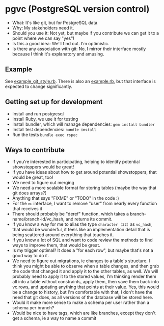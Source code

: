 pgvc (PostgreSQL version control)
=================================

* What: It's like git, but for PostgreSQL data.
* Why: My stakeholders need it.
* Should you use it: Not yet, but maybe if you contribute we can get it to a point where we can say "yes"!
* Is this a good idea: We'll find out. I'm optimistic.
* Is there any association with git: No, I mirror their interface mostly because
  I think it's explanatory and amusing.


Example
-------

See [example_git_style.rb](example_git_style.rb).
There is also an [example.rb](example.rb), but that interface is expected
to change significantly.


Getting set up for development
------------------------------

* Install and run postgresql
* Install Ruby, we use it for testing
* Install bundler, which will manage dependencies: `gem install bundler`
* Install test dependencies: `bundle install`
* Run the tests `bundle exec rspec`


Ways to contribute
------------------

* If you're interested in participating, helping to identify potential showstoppers would be great!
* If you have ideas about how to get around potential showstoppers, that would be great, too!
* We need to figure out merging
* We need a more scalable format for storing tables (maybe the way that git does arrays?)
* Anything that says "FIXME" or "TODO" in the code :)
* For the `vc` interface, I want to remove "user" from nearly every function that receives it
* There should probably be "deref" function, which takes a branch-name/branch-id/vc_hash, and
  returns its commit.
* If you know a way for me to alias the type `character (32)` as `vc_hash`, that
  would be wonderful, it feels like an implementation detail that is being scattered
  around everything that touches it.
* If you know a lot of SQL and want to code review the methods to find ways to improve them,
  that would be great.
* Is my trigger optimal? It does a "for each row", but maybe that's not a good way to do it.
* We need to figure out migrations, ie changes to a table's structure. I think you
  might be able to observe when a table changes, and then grab the code that changed it and apply
  it to the other tables, as well. We will probably need to apply it to the stored
  values, I'm thinking render them all into a table without constraints, apply them,
  then save them back into vc.rows, and updating anything that points at their value.
  Yes, this would be a change to history, but I'm comfortable with that, I don't
  have the need that git does, as all versions of the database will be stored here.
* Would it make more sense to make a schema per user rather than a schema per branch?
* Would be nice to have tags, which are like branches, except they don't get a schema,
  ie a way to name a commit
